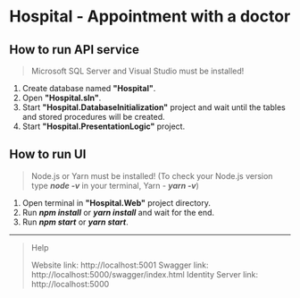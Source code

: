 # Hospital - Appointment with a doctor


## How to run API service

> Microsoft SQL Server and Visual Studio must be installed!

1. Create database named **"Hospital"**.
2. Open **"Hospital.sln"**.
3. Start **"Hospital.DatabaseInitialization"** project and wait until the tables and stored procedures will be created.
4. Start **"Hospital.PresentationLogic"** project.


## How to run UI

> Node.js or Yarn must be installed! (To check your Node.js version type ***node -v*** in your terminal, Yarn - ***yarn -v***)

1. Open terminal in **"Hospital.Web"** project directory.
2. Run ***npm install*** or ***yarn install*** and wait for the end.
3. Run ***npm start*** or ***yarn start***.

---


> Help
>
> Website link: http://localhost:5001
> Swagger link: http://localhost:5000/swagger/index.html
> Identity Server link: http://localhost:5000